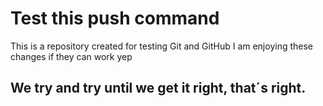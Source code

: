 # Test this push command

This is a repository created for testing Git and GitHub
I am enjoying these changes if they can work
yep
## We try and try until we get it right, that´s right.
